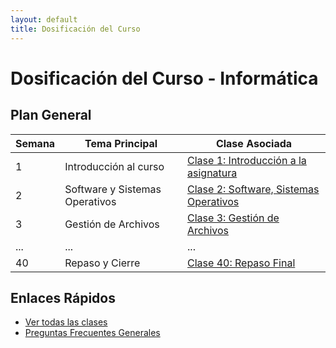 ```yaml
---
layout: default
title: Dosificación del Curso
---
```


# Dosificación del Curso - Informática

## Plan General

| Semana | Tema Principal | Clase Asociada |
|--------|----------------|----------------|
| 1 | Introducción al curso | [Clase 1: Introducción a la asignatura](/clases/01-clase-introduccion.html) |
| 2 | Software y Sistemas Operativos | [Clase 2: Software, Sistemas Operativos](/clases/02-clase-software-sistemas-operativos.html) |
| 3 | Gestión de Archivos | [Clase 3: Gestión de Archivos](/clases/03-clase-gestion-archivos.html) |
| ... | ... | ... |
| 40 | Repaso y Cierre | [Clase 40: Repaso Final](/clases/40-clase-repaso-final.html) |

## Enlaces Rápidos

* [Ver todas las clases](/clases.html)
* [Preguntas Frecuentes Generales](/preguntas-frecuentes.html)